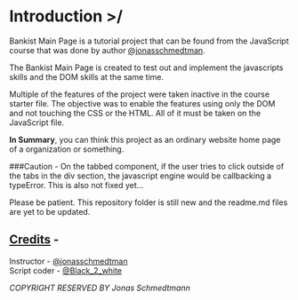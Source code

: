 # Introduction >/

Bankist Main Page is a tutorial project that can be found from the JavaScript course that was done by author [@jonasschmedtman](https://twitter.com/jonasschmedtman). 

The Bankist Main Page is created to test out and implement the javascripts skills and the DOM skills at the same time. 

Multiple of the features of the project were taken inactive in the course starter file. The objective was to enable the features using only the DOM and not touching the CSS or the HTML. All of it must be taken on the JavaScript file. 


<b>In Summary</b>, you can think this project as an ordinary website home page of a organization or something. 




###Caution  - 
On the tabbed component, if the user tries to click outside of the tabs in the div section, the javascript engine would be callbacking a typeError. 
This is also not fixed yet...




Please be patient. 
This repository folder is still new and the readme.md files are yet to be updated. 



## <u>Credits</u> -

Instructor - [@jonasschmedtman](https://twitter.com/jonasschmedtman) <br>
Script coder - [@Black_2_white](https://twitter.com/Black_2_white)


_COPYRIGHT RESERVED BY Jonas Schmedtmann_